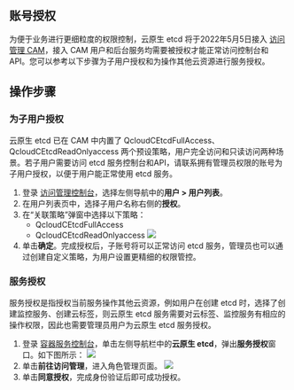 ## 账号授权
为便于业务进行更细粒度的权限控制，云原生 etcd 将于2022年5月5日接入 [访问管理 CAM](https://cloud.tencent.com/document/product/598)，接入 CAM 用户和后台服务均需要被授权才能正常访问控制台和 API。您可以参考以下步骤为子用户授权和为操作其他云资源进行服务授权。

## 操作步骤
### 为子用户授权
云原生 etcd 已在 CAM 中内置了 QcloudCEtcdFullAccess、QcloudCEtcdReadOnlyaccess 两个预设策略，用户完全访问和只读访问两种场景。若子用户需要访问 etcd 服务控制台和API，请联系拥有管理员权限的账号为子用户授权，以便于用户能正常使用 etcd 服务。
1. 登录 [访问管理控制台](https://console.cloud.tencent.com/cam)，选择左侧导航中的**用户 > 用户列表**。
2. 在用户列表页中，选择子用户名称右侧的**授权**。
3. 在“关联策略”弹窗中选择以下策略：
	- QcloudCEtcdFullAccess
	- QcloudCEtcdReadOnlyaccess
![](https://qcloudimg.tencent-cloud.cn/raw/a2ac6c921ee403abc3f41ab0c9dcd4c2.png)
4. 单击**确定**。完成授权后，子账号将可以正常访问 etcd 服务，管理员也可以通过创建自定义策略，为用户设置更精细的权限管控。


### 服务授权
服务授权是指授权当前服务操作其他云资源，例如用户在创建 etcd 时，选择了创建监控服务、创建云标签，则云原生 etcd 服务需要对云标签、监控服务有相应的操作权限，因此也需要管理员用户为云原生 etcd 服务授权。




1. 登录 [容器服务控制台](https://console.cloud.tencent.com/tke2)，单击左侧导航栏中的**云原生 etcd**，弹出**服务授权**窗口。如下图所示：
![](https://qcloudimg.tencent-cloud.cn/raw/e39815e649ea75e844bb12143101a2cc.png)
2. 单击**前往访问管理**，进入角色管理页面。
![](https://qcloudimg.tencent-cloud.cn/raw/5ecaa26d0c2bcd5c4714f9b73e4ab115.png)
3. 单击**同意授权**，完成身份验证后即可成功授权。
